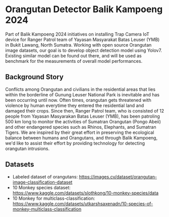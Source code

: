 # Orangutan Detector Balik Kampoeng 2024
Part of Balik Kampoeng 2024 initiatives on installing Trap Camera IoT device for Ranger Patrol team of Yayasan Masyarakat Batas Leuser (YMB) in Bukit Lawang, North Sumatra. 
Working with open source Orangutan image datasets, our goal is to develop object detection model using Yolov7. Existing similar model can be found out there, and will be used as benchmark for the measurements of overall model performances.

## Background Story
Conflicts among Orangutan and civilians in the residential areas that lies within the borderline of Gunung Leuser National Park is inevitable and has been occurring until now. Often times, orangutan gets threatened with violence by human everytime they entered the residential land and damaged their crops. Since then, Ranger Patrol team, who is consisted of 12 people from Yayasan Masyarakan Batas Leuser (YMB), has been patroling 500 km long to monitor the activities of Sumatran Orangutan (Pongo Abeii) and other endangered species such as Rhinos, Elephants, and Sumatran Tigers. We are inspired by their great effort in preserving the ecological balance between humans and Orangutans, and through Balik Kampoeng, we'd like to assist their effort by providing technology for detecting orangutan intrusions.

## Datasets
- Labeled dataset of orangutans: https://images.cv/dataset/orangutan-image-classification-dataset
- 10 Monkey species dataset: https://www.kaggle.com/datasets/slothkong/10-monkey-species/data
- 10 Monkey for multiclass-classification: https://www.kaggle.com/datasets/utkarshsaxenadn/10-species-of-monkey-multiclass-classification
